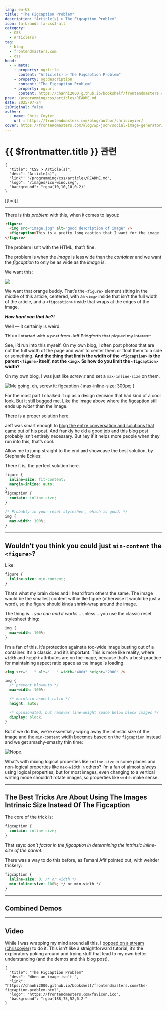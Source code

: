 ```yaml
---
lang: en-US
title: "The Figcaption Problem"
description: "Article(s) > The Figcaption Problem"
icon: fa-brands fa-css3-alt
category:
  - CSS
  - Article(s)
tag:
  - blog
  - frontendmasters.com
  - css
head:
  - - meta:
    - property: og:title
      content: "Article(s) > The Figcaption Problem"
    - property: og:description
      content: "The Figcaption Problem"
    - property: og:url
      content: https://chanhi2000.github.io/bookshelf/frontendmasters.com/the-figcaption-problem.html
prev: /programming/css/articles/README.md
date: 2025-07-24
isOriginal: false
author:
  - name: Chris Coyier
    url : https://frontendmasters.com/blog/author/chriscoyier/
cover: https://frontendmasters.com/blog/wp-json/social-image-generator/v1/image/6532
---
```


# {{ $frontmatter.title }} 관련

```component VPCard
{
  "title": "CSS > Article(s)",
  "desc": "Article(s)",
  "link": "/programming/css/articles/README.md",
  "logo": "/images/ico-wind.svg",
  "background": "rgba(10,10,10,0.2)"
}
```

[[toc]]

---

<SiteInfo
  name="The Figcaption Problem"
  desc="When an image isn't "
  url="https://frontendmasters.com/blog/the-figcaption-problem/"
  logo="https://frontendmasters.com/favicon.ico"
  preview="https://frontendmasters.com/blog/wp-json/social-image-generator/v1/image/6532"/>

There is this *problem* with this, when it comes to layout:

```html
<figure>
  <img src="image.jpg" alt="good description of image" />
  <figcaption>This is a pretty long caption that I want for the image. It's such a long bit of text that it's likely going to wrap in the layout.</figcaption>
</figure>
```

The problem isn’t with the HTML, that’s fine.

The problem is when the *image* is less wide than the *container* and we want the *figcaption* to only be as wide as the *image* is.

We want this:

![](https://i0.wp.com/frontendmasters.com/blog/wp-content/uploads/2025/07/browser.png?resize=1024%2C667&ssl=1)

We want that orange buddy. That’s the `<figure>` element sitting in the middle of this article, centered, with an `<img>` inside that isn’t the full width of the article, and a `<figcaption>` inside that wraps at the edges of the image.

**_How hard can that be?!_**

Well — it certainly is weird.

This all started with a post from Jeff Bridgforth that piqued my interest:

See, I’d run into this myself. On my own blog, I often post photos that are not the full width of the page and want to center them or float them to a side or something. **And the thing that limits the width of the `<figcaption>` is the parent `<figure>` itself, not the `<img>`. So how do you limit the `<figcaption>` width?**

On my own blog, I was just like *screw it* and set a `max-inline-size` on them.

![Me going, eh, screw it: `figcaption { max-inline-size: 300px; }`](https://i0.wp.com/frontendmasters.com/blog/wp-content/uploads/2025/07/Screenshot-2025-07-24-at-8.15.00-AM.png?resize=997%2C1024&ssl=1)

For the most part I chalked it up as a design decision that had kind of a cool look. But it still bugged me. Like the image above where the figcaption still ends up *wider* than the image.

There is a proper solution here.

Jeff was smart enough to [<FontIcon icon="fas fa-globe"/>blog the entire conversation and solutions that came out of his post](https://jeffbridgforth.com/having-figure-match-width-of-contained-image/). And frankly he did a good job and this blog post probably isn’t entirely necessary. But hey if it helps more people when they run into this, that’s cool.

Allow me to jump straight to the end and showcase the best solution, by Stephanie Eckles:

<CodePen
  user="5t3ph"
  slug-hash="JodpOOR"
  title="figure/figcaption issue"
  :default-tab="['css','result']"
  :theme="$isDarkmode ? 'dark': 'light'"/>

There it is, the perfect solution here.

```css
figure {
  inline-size: fit-content;
  margin-inline: auto;
}
figcaption {
  contain: inline-size;
}

/* Probably in your reset stylesheet, which is good. */
img {
  max-width: 100%; 
}
```

---

## Wouldn’t you think you could just `min-content` the `<figure>`?

Like:

```css
figure {
  inline-size: min-content;
}
```

That’s what my brain does and I heard from others the same. The image would be the smallest content within the figure (otherwise it would be just a word), so the figure should kinda shrink-wrap around the image.

The thing is… *you can and it works*… unless… you use the classic reset stylesheet thing:

```css
img {
  max-width: 100%;
}
```

I’m a fan of this. It’s protection against a too-wide image busting out of a container. It’s a classic, and it’s important. This is more like reality, where `width` and `height` attributes are on the image, because that’s a best-practice for maintaining aspect ratio space as the image is loading.

```html
<img src="..." alt="..." width="4000" height="2000" />
```

```css
img {
  /* prevent blowouts */
  max-width: 100%;

  /* maintain aspect ratio */
  height: auto;

  /* opinionated, but removes line-height space below block images */
  display: block;
}
```

But if we do this, we’re essentially wiping away the intinstic size of the image and the `min-content` width becomes based on the `figcaption` instead and we get smashy-smashy thin time:

![Nope.](https://i0.wp.com/frontendmasters.com/blog/wp-content/uploads/2025/07/Screenshot-2025-07-24-at-9.57.51-AM.png?resize=1018%2C770&ssl=1)

What’s with mixing logical properties like `inline-size` in some places and non-logical properties like `max-width` in others? I’m a fan of almost *always* using logical properties, but for most images, even changing to a vertical writing mode shouldn’t rotate images, so properties like `width` make sense.

---

## The Best Tricks Are About Using The Images Intrinsic Size Instead Of The Figcaption

The core of the trick is:

```css
figcaption {
  contain: inline-size;
}
```

That says: *don’t factor in the figcaption in determining the intrinsic inline-size of the parent.*

There was a way to do this before, as Temani Afif pointed out, with weirder trickery:

```css
figcaption {
  inline-size: 0; /* or width */
  min-inline-size: 100%; */ or min-width */
}
```

---

## Combined Demos

<CodePen
  user="chriscoyier"
  slug-hash="QwjENQj"
  title="Demo of figure/figcaption Issues"
  :default-tab="['css','result']"
  :theme="$isDarkmode ? 'dark': 'light'"/>

---

## Video

While I was wrapping my mind around all this, I [popped on a stream (<FontIcon icon="fa-brands fa-twitch"/>chriscoyier)](https://twitch.tv/chriscoyier) to do it. This isn’t like a straightforward tutorial, it’s the exploratory poking around and trying stuff that lead to my own better understanding (and the demos and this blog post).

<VidStack src="youtube/Tsumy1v3zk4" />

<!-- TODO: add ARTICLE CARD -->
```component VPCard
{
  "title": "The Figcaption Problem",
  "desc": "When an image isn't ",
  "link": "https://chanhi2000.github.io/bookshelf/frontendmasters.com/the-figcaption-problem.html",
  "logo": "https://frontendmasters.com/favicon.ico",
  "background": "rgba(188,75,52,0.2)"
}
```
